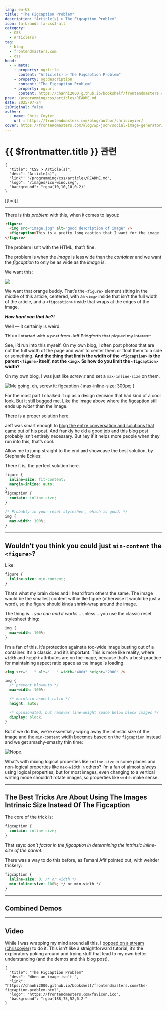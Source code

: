 ```yaml
---
lang: en-US
title: "The Figcaption Problem"
description: "Article(s) > The Figcaption Problem"
icon: fa-brands fa-css3-alt
category:
  - CSS
  - Article(s)
tag:
  - blog
  - frontendmasters.com
  - css
head:
  - - meta:
    - property: og:title
      content: "Article(s) > The Figcaption Problem"
    - property: og:description
      content: "The Figcaption Problem"
    - property: og:url
      content: https://chanhi2000.github.io/bookshelf/frontendmasters.com/the-figcaption-problem.html
prev: /programming/css/articles/README.md
date: 2025-07-24
isOriginal: false
author:
  - name: Chris Coyier
    url : https://frontendmasters.com/blog/author/chriscoyier/
cover: https://frontendmasters.com/blog/wp-json/social-image-generator/v1/image/6532
---
```


# {{ $frontmatter.title }} 관련

```component VPCard
{
  "title": "CSS > Article(s)",
  "desc": "Article(s)",
  "link": "/programming/css/articles/README.md",
  "logo": "/images/ico-wind.svg",
  "background": "rgba(10,10,10,0.2)"
}
```

[[toc]]

---

<SiteInfo
  name="The Figcaption Problem"
  desc="When an image isn't "
  url="https://frontendmasters.com/blog/the-figcaption-problem/"
  logo="https://frontendmasters.com/favicon.ico"
  preview="https://frontendmasters.com/blog/wp-json/social-image-generator/v1/image/6532"/>

There is this *problem* with this, when it comes to layout:

```html
<figure>
  <img src="image.jpg" alt="good description of image" />
  <figcaption>This is a pretty long caption that I want for the image. It's such a long bit of text that it's likely going to wrap in the layout.</figcaption>
</figure>
```

The problem isn’t with the HTML, that’s fine.

The problem is when the *image* is less wide than the *container* and we want the *figcaption* to only be as wide as the *image* is.

We want this:

![](https://i0.wp.com/frontendmasters.com/blog/wp-content/uploads/2025/07/browser.png?resize=1024%2C667&ssl=1)

We want that orange buddy. That’s the `<figure>` element sitting in the middle of this article, centered, with an `<img>` inside that isn’t the full width of the article, and a `<figcaption>` inside that wraps at the edges of the image.

**_How hard can that be?!_**

Well — it certainly is weird.

This all started with a post from Jeff Bridgforth that piqued my interest:

See, I’d run into this myself. On my own blog, I often post photos that are not the full width of the page and want to center them or float them to a side or something. **And the thing that limits the width of the `<figcaption>` is the parent `<figure>` itself, not the `<img>`. So how do you limit the `<figcaption>` width?**

On my own blog, I was just like *screw it* and set a `max-inline-size` on them.

![Me going, eh, screw it: `figcaption { max-inline-size: 300px; }`](https://i0.wp.com/frontendmasters.com/blog/wp-content/uploads/2025/07/Screenshot-2025-07-24-at-8.15.00-AM.png?resize=997%2C1024&ssl=1)

For the most part I chalked it up as a design decision that had kind of a cool look. But it still bugged me. Like the image above where the figcaption still ends up *wider* than the image.

There is a proper solution here.

Jeff was smart enough to [<FontIcon icon="fas fa-globe"/>blog the entire conversation and solutions that came out of his post](https://jeffbridgforth.com/having-figure-match-width-of-contained-image/). And frankly he did a good job and this blog post probably isn’t entirely necessary. But hey if it helps more people when they run into this, that’s cool.

Allow me to jump straight to the end and showcase the best solution, by Stephanie Eckles:

<CodePen
  user="5t3ph"
  slug-hash="JodpOOR"
  title="figure/figcaption issue"
  :default-tab="['css','result']"
  :theme="$isDarkmode ? 'dark': 'light'"/>

There it is, the perfect solution here.

```css
figure {
  inline-size: fit-content;
  margin-inline: auto;
}
figcaption {
  contain: inline-size;
}

/* Probably in your reset stylesheet, which is good. */
img {
  max-width: 100%; 
}
```

---

## Wouldn’t you think you could just `min-content` the `<figure>`?

Like:

```css
figure {
  inline-size: min-content;
}
```

That’s what my brain does and I heard from others the same. The image would be the smallest content within the figure (otherwise it would be just a word), so the figure should kinda shrink-wrap around the image.

The thing is… *you can and it works*… unless… you use the classic reset stylesheet thing:

```css
img {
  max-width: 100%;
}
```

I’m a fan of this. It’s protection against a too-wide image busting out of a container. It’s a classic, and it’s important. This is more like reality, where `width` and `height` attributes are on the image, because that’s a best-practice for maintaining aspect ratio space as the image is loading.

```html
<img src="..." alt="..." width="4000" height="2000" />
```

```css
img {
  /* prevent blowouts */
  max-width: 100%;

  /* maintain aspect ratio */
  height: auto;

  /* opinionated, but removes line-height space below block images */
  display: block;
}
```

But if we do this, we’re essentially wiping away the intinstic size of the image and the `min-content` width becomes based on the `figcaption` instead and we get smashy-smashy thin time:

![Nope.](https://i0.wp.com/frontendmasters.com/blog/wp-content/uploads/2025/07/Screenshot-2025-07-24-at-9.57.51-AM.png?resize=1018%2C770&ssl=1)

What’s with mixing logical properties like `inline-size` in some places and non-logical properties like `max-width` in others? I’m a fan of almost *always* using logical properties, but for most images, even changing to a vertical writing mode shouldn’t rotate images, so properties like `width` make sense.

---

## The Best Tricks Are About Using The Images Intrinsic Size Instead Of The Figcaption

The core of the trick is:

```css
figcaption {
  contain: inline-size;
}
```

That says: *don’t factor in the figcaption in determining the intrinsic inline-size of the parent.*

There was a way to do this before, as Temani Afif pointed out, with weirder trickery:

```css
figcaption {
  inline-size: 0; /* or width */
  min-inline-size: 100%; */ or min-width */
}
```

---

## Combined Demos

<CodePen
  user="chriscoyier"
  slug-hash="QwjENQj"
  title="Demo of figure/figcaption Issues"
  :default-tab="['css','result']"
  :theme="$isDarkmode ? 'dark': 'light'"/>

---

## Video

While I was wrapping my mind around all this, I [popped on a stream (<FontIcon icon="fa-brands fa-twitch"/>chriscoyier)](https://twitch.tv/chriscoyier) to do it. This isn’t like a straightforward tutorial, it’s the exploratory poking around and trying stuff that lead to my own better understanding (and the demos and this blog post).

<VidStack src="youtube/Tsumy1v3zk4" />

<!-- TODO: add ARTICLE CARD -->
```component VPCard
{
  "title": "The Figcaption Problem",
  "desc": "When an image isn't ",
  "link": "https://chanhi2000.github.io/bookshelf/frontendmasters.com/the-figcaption-problem.html",
  "logo": "https://frontendmasters.com/favicon.ico",
  "background": "rgba(188,75,52,0.2)"
}
```
